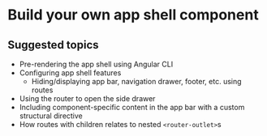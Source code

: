 # Build your own app shell component

## Suggested topics
- Pre-rendering the app shell using Angular CLI
- Configuring app shell features
  - Hiding/displaying app bar, navigation drawer, footer, etc. using routes
- Using the router to open the side drawer
- Including component-specific content in the app bar with a custom structural directive
- How routes with children relates to nested `<router-outlet>`s
